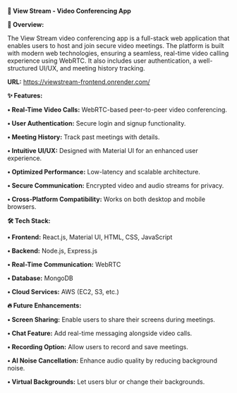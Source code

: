 **🎥 View Stream - Video Conferencing App**

**🚀 Overview:**

The View Stream video conferencing app is a full-stack web application that enables users to host and join secure video meetings. The platform is built with modern web technologies, ensuring a seamless, real-time video calling experience using WebRTC. It also includes user authentication, a well-structured UI/UX, and meeting history tracking.

**URL:** https://viewstream-frontend.onrender.com/

**✨ Features:**

**•	Real-Time Video Calls:** WebRTC-based peer-to-peer video conferencing.

**•	User Authentication:** Secure login and signup functionality.

**•	Meeting History:** Track past meetings with details.

**•	Intuitive UI/UX:** Designed with Material UI for an enhanced user experience.

**•	Optimized Performance:** Low-latency and scalable architecture.

**•	Secure Communication:** Encrypted video and audio streams for privacy.

**•	Cross-Platform Compatibility:** Works on both desktop and mobile browsers.

**🛠️ Tech Stack:**

**•	Frontend:** React.js, Material UI, HTML, CSS, JavaScript

**•	Backend:** Node.js, Express.js

**•	Real-Time Communication:** WebRTC

**•	Database:** MongoDB

**•	Cloud Services:** AWS (EC2, S3, etc.)

**🔥 Future Enhancements:**

**•	Screen Sharing:** Enable users to share their screens during meetings.

**•	Chat Feature:** Add real-time messaging alongside video calls.

**•	Recording Option:** Allow users to record and save meetings.

**•	AI Noise Cancellation:** Enhance audio quality by reducing background noise.

**•	Virtual Backgrounds:** Let users blur or change their backgrounds.
